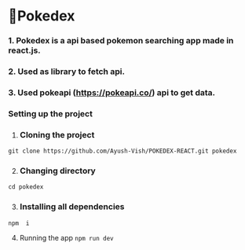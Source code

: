 # 🚀Pokedex 
###  1. Pokedex is a api based pokemon searching app made in react.js.
###  2. Used as library to fetch api.
### 3. Used pokeapi (https://pokeapi.co/) api to get data. 
###  Setting up the project  
1. ### Cloning the project 

 ``` git clone https://github.com/Ayush-Vish/POKEDEX-REACT.git pokedex ```

2. ### Changing directory  
 ``` cd pokedex  ```

3. ### Installing all dependencies 
``` npm  i ```

4. Running the app 
``` npm run dev   ```